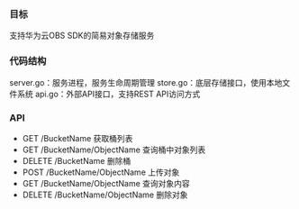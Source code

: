 ### 目标
支持华为云OBS SDK的简易对象存储服务

### 代码结构
server.go：服务进程，服务生命周期管理
store.go：底层存储接口，使用本地文件系统
api.go：外部API接口，支持REST API访问方式

### API
- GET /BucketName 获取桶列表
- GET /BucketName/ObjectName 查询桶中对象列表
- DELETE /BucketName 删除桶
- POST /BucketName/ObjectName 上传对象
- GET /BucketName/ObjectName 查询对象内容
- DELETE /BucketName/ObjectName 删除对象